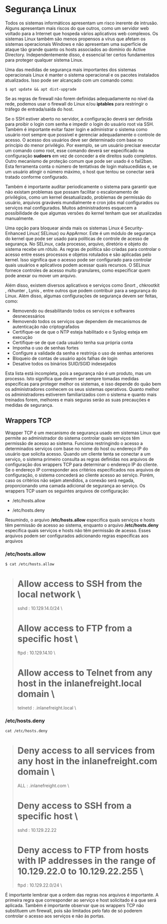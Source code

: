# Segurança Linux

Todos os sistemas informáticos apresentam um risco inerente de intrusão. Alguns apresentam mais riscos do que outros, como um servidor web voltado para a Internet que hospeda vários aplicativos web complexos. Os sistemas Linux também são menos propensos a vírus que afetam os sistemas operacionais Windows e não apresentam uma superfície de ataque tão grande quanto os hosts associados ao domínio do Active Directory. Independentemente disso, é essencial ter certos fundamentos para proteger qualquer sistema Linux.

Uma das medidas de segurança mais importantes dos sistemas operacionais Linux é manter o sistema operacional e os pacotes instalados atualizados. Isso pode ser alcançado com um comando como:

`$ apt update && apt dist-upgrade`

Se as regras de firewall não forem definidas adequadamente no nível da rede, podemos usar o firewall do Linux e/ou **iptables** para restringir o tráfego de entrada/saída do host.

Se o SSH estiver aberto no servidor, a configuração deverá ser definida para proibir o login com senha e impedir o login do usuário root via SSH. Também é importante evitar fazer login e administrar o sistema como usuário root sempre que possível e gerenciar adequadamente o controle de acesso. O acesso dos usuários deve ser determinado com base no princípio do menor privilégio. Por exemplo, se um usuário precisar executar um comando como root, esse comando deverá ser especificado na configuração **sudoers** em vez de conceder a ele direitos sudo completos. Outro mecanismo de proteção comum que pode ser usado é o fail2ban. Esta ferramenta conta o número de tentativas de login malsucedidas e, se um usuário atingir o número máximo, o host que tentou se conectar será tratado conforme configurado.

Também é importante auditar periodicamente o sistema para garantir que não existam problemas que possam facilitar o escalonamento de privilégios, como um kernel desatualizado, problemas de permissão do usuário, arquivos graváveis ​​mundialmente e cron jobs mal configurados ou serviços mal configurados. Muitos administradores esquecem a possibilidade de que algumas versões do kernel tenham que ser atualizadas manualmente.

Uma opção para bloquear ainda mais os sistemas Linux é Security-Enhanced Linux( SELinux) ou AppArmor. Este é um módulo de segurança do kernel que pode ser usado para políticas de controle de acesso de segurança. No SELinux, cada processo, arquivo, diretório e objeto do sistema recebe um rótulo. As regras de política são criadas para controlar o acesso entre esses processos e objetos rotulados e são aplicadas pelo kernel. Isso significa que o acesso pode ser configurado para controlar quais usuários e aplicativos podem acessar quais recursos. O SELinux fornece controles de acesso muito granulares, como especificar quem pode anexar ou mover um arquivo.

Além disso, existem diversos aplicativos e serviços como Snort , chkrootkit , rkhunter , Lynis , entre outros que podem contribuir para a segurança do Linux. Além disso, algumas configurações de segurança devem ser feitas, como:

 - Removendo ou desabilitando todos os serviços e softwares desnecessários
 - Removendo todos os serviços que dependem de mecanismos de autenticação não criptografados
 - Certifique-se de que o NTP esteja habilitado e o Syslog esteja em execução
 - Certifique-se de que cada usuário tenha sua própria conta
 - Imponha o uso de senhas fortes
 - Configure a validade da senha e restrinja o uso de senhas anteriores
 - Bloqueio de contas de usuário após falhas de login
 - Desative todos os binários SUID/SGID indesejados

Esta lista está incompleta, pois a segurança não é um produto, mas um processo. Isto significa que devem ser sempre tomadas medidas específicas para proteger melhor os sistemas, e isso depende do quão bem os administradores conhecem os seus sistemas operativos. Quanto melhor os administradores estiverem familiarizados com o sistema e quanto mais treinados forem, melhores e mais seguras serão as suas precauções e medidas de segurança.

## Wrappers TCP

Wrapper TCP é um mecanismo de segurança usado em sistemas Linux que permite ao administrador do sistema controlar quais serviços têm permissão de acesso ao sistema. Funciona restringindo o acesso a determinados serviços com base no nome do host ou endereço IP do usuário que solicita acesso. Quando um cliente tenta se conectar a um serviço, o sistema primeiro consulta as regras definidas nos arquivos de configuração dos wrappers TCP para determinar o endereço IP do cliente. Se o endereço IP corresponder aos critérios especificados nos arquivos de configuração, o sistema concederá ao cliente acesso ao serviço. Porém, caso os critérios não sejam atendidos, a conexão será negada, proporcionando uma camada adicional de segurança ao serviço. Os wrappers TCP usam os seguintes arquivos de configuração:

 - /etc/hosts.allow

 - /etc/hosts.deny

Resumindo, o arquivo **/etc/hosts.allow** especifica quais serviços e hosts têm permissão de acesso ao sistema, enquanto o arquivo **/etc/hosts.deny** especifica quais serviços e hosts não têm permissão de acesso. Esses arquivos podem ser configurados adicionando regras específicas aos arquivos

### /etc/hosts.allow

`$ cat /etc/hosts.allow`

># Allow access to SSH from the local network \
>sshd : 10.129.14.0/24 \
>
># Allow access to FTP from a specific host \
>ftpd : 10.129.14.10 \
>
># Allow access to Telnet from any host in the inlanefreight.local domain \
>telnetd : .inlanefreight.local \

### /etc/hosts.deny

`cat /etc/hosts.deny`

># Deny access to all services from any host in the inlanefreight.com domain \
>ALL : .inlanefreight.com \
>
># Deny access to SSH from a specific host \
>sshd : 10.129.22.22
>
># Deny access to FTP from hosts with IP addresses in the range of 10.129.22.0 to 10.129.22.255 \
>ftpd : 10.129.22.0/24 \

É importante lembrar que a ordem das regras nos arquivos é importante. A primeira regra que corresponder ao serviço e host solicitado é a que será aplicada. Também é importante observar que os wrappers TCP não substituem um firewall, pois são limitados pelo fato de só poderem controlar o acesso aos serviços e não às portas.



